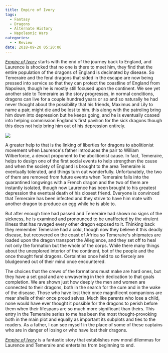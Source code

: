 ```yaml
---
title: Empire of Ivory
tags:
  - Fantasy
  - Dragons
  - Alternate History
  - Napoleonic Wars
categories:
  - - Review
date: 2018-09-20 05:20:06
---
```


[_Empire of Ivory_](https://www.amazon.com/gp/product/0345496876/ref=as_li_tl?ie=UTF8&tag=mysite009e-20&camp=1789&creative=9325&linkCode=as2&creativeASIN=0345496876&linkId=51d53e24e9d2eee4cfd359b83f4953c2) starts with the end of the journey back to England, and Laurence is shocked that no one is there to meet him, they find that the entire population of the dragons of England is decimated by disease. So Temeraire and the feral dragons that sided in the escape are now being pressed into service so that they can protect the coastline of England from Napolean, though he is mostly still focused upon the continent. We see yet another side to Temeraire as the story progresses, in normal conditions, dragons can live for a couple hundred years or so and so naturally he had never thought about the possibility that his friends, Maximus and Lily to name a pair, might die and be lost to him.  this along with the patroling bring him down into depression but he keeps going, and he is eventually coaxed into helping commission England's first pavilion for the sick dragons though this does not help bring him out of his depression entirely.<!-- more --><div class="embedded-image-right">![](./empire-of-ivory.jpg)</div>

A greater help to that is the linking of liberties for dragons to abolitionist movement when Laurence's father introduces the pair to William Wilberforce, a devout proponent to the abolitionist cause.  In fact, Temeraire, helps to design one of the first social events to help strengthen the cause and when the society of England is brought to the area Temeraire is eventually tolerated, and things turn out wonderfully.  Unfortunately, the two of them are removed from future events when Temeraire falls into the quarantined longwings with a French dragon and the two of them are instantly isolated, though now Laurence has been brought to his greatest depression the eventual death of his closest friend.  Everyone is convinced that Temeraire has been infected and they strive to have him  mate with another dragon to produce an egg while he is able to.

But after enough time had passed and Temeraire had shown no signs of the sickness, he is examined and pronounced to be unaffected by the virulent illness that has ravaged every other dragon exposed to it. Thinking back they remember Temeraire had a cold, though now they believe it this deadly disease, but recovered on the coast of Africa so Temeraire's shipmates are loaded upon the dragon transport the Allegience, and they set off to heal not only the formation but the whole of the corps. While there many things about the unexplored interior of the continent, bot of the people and the once thought feral dragons. Certainties once held to so fiercely are bludgeoned out of their mind once encountered.

The choices that the crews of the formations must make are hard ones, but they have a set goal and are unwavering in their dedication to that goals completion. We are shown just how deeply the men and women are connected to their dragons, both in the search for the cure and in the wake of the disease. Those who have lost their once magnificent companions are mear shells of their once proud selves. Much like parents who lose a child, none would have ever thought it possible for the dragons to perish before them when their lifespans are so much more significant than theirs. This entry in the Temeraire series to me has been the most thought-provoking both in the main plot and equally as important its subplots and ties to the readers.  As a father, I can see myself in the place of some of these captains who are in danger of losing or who have lost their dragons.

[_Empire of Ivory_](https://www.amazon.com/gp/product/0345496876/ref=as_li_tl?ie=UTF8&tag=mysite009e-20&camp=1789&creative=9325&linkCode=as2&creativeASIN=0345496876&linkId=51d53e24e9d2eee4cfd359b83f4953c2) is a fantastic story that establishes new moral dilemmas for Laurence and Temeraire and entertains from beginning to end.